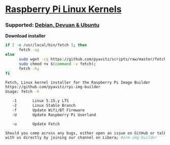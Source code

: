 # [Raspberry Pi Linux Kernels](https://github.com/pyavitz/rpi-img-builder)
### Supported: [Debian, Devuan & Ubuntu](https://github.com/pyavitz/binary/releases/tag/images)
**Download installer**

```sh
if [ -e /usr/local/bin/fetch ]; then
      fetch -u;
else
      sudo wget -cq https://github.com/pyavitz/scripts/raw/master/fetch -P /usr/local/bin;
      sudo chmod +x $(command -v fetch);
      fetch -h;
fi
```
```sh
Fetch, Linux kernel installer for the Raspberry Pi Image Builder
https://github.com/pyavitz/rpi-img-builder
Usage: fetch -h

   -1       Linux 5.15.y LTS
   -2       Linux Stable Branch
   -f       Update Wifi/BT Firmware
   -U       Update Raspberry Pi Userland

   -u       Update Fetch

Should you come across any bugs, either open an issue on GitHub or talk
with us directly by joining our channel on Libera; #arm-img-builder
```
